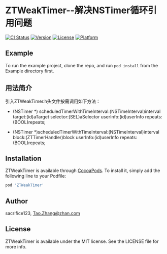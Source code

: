 # ZTWeakTimer--解决NSTimer循环引用问题
[![CI Status](https://img.shields.io/travis/sacrifice123/ZTWeakTimer.svg?style=flat)](https://travis-ci.org/sacrifice123/ZTWeakTimer)
[![Version](https://img.shields.io/cocoapods/v/ZTWeakTimer.svg?style=flat)](https://cocoapods.org/pods/ZTWeakTimer)
[![License](https://img.shields.io/cocoapods/l/ZTWeakTimer.svg?style=flat)](https://cocoapods.org/pods/ZTWeakTimer)
[![Platform](https://img.shields.io/cocoapods/p/ZTWeakTimer.svg?style=flat)](https://cocoapods.org/pods/ZTWeakTimer)

## Example

To run the example project, clone the repo, and run `pod install` from the Example directory first.

## 用法简介
引入ZTWeakTimer.h头文件按需调用如下方法：
+ (NSTimer *) scheduledTimerWithTimeInterval:(NSTimeInterval)interval
                                      target:(id)aTarget
                                    selector:(SEL)aSelector
                                    userInfo:(id)userInfo
                                     repeats:(BOOL)repeats;

+ (NSTimer *)scheduledTimerWithTimeInterval:(NSTimeInterval)interval
                                      block:(ZTTimerHandler)block
                                   userInfo:(id)userInfo
                                    repeats:(BOOL)repeats;


## Installation

ZTWeakTimer is available through [CocoaPods](https://cocoapods.org). To install
it, simply add the following line to your Podfile:

```ruby
pod 'ZTWeakTimer'
```

## Author

sacrifice123, Tao.Zhang@zhan.com

## License

ZTWeakTimer is available under the MIT license. See the LICENSE file for more info.
